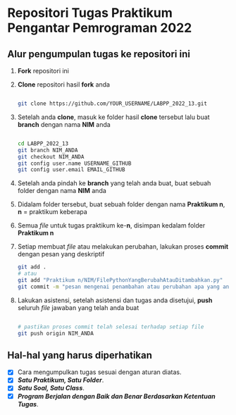 # Repositori Tugas Praktikum Pengantar Pemrograman 2022

## Alur pengumpulan tugas ke repositori ini

1. **Fork** repositori ini

2. **Clone** repositori hasil **fork** anda

   ```sh

   git clone https://github.com/YOUR_USERNAME/LABPP_2022_13.git

   ```

3. Setelah anda **clone**, masuk ke folder hasil **clone** tersebut lalu buat **branch** dengan nama **NIM** anda

   ```sh

   cd LABPP_2022_13
   git branch NIM_ANDA
   git checkout NIM_ANDA
   git config user.name USERNAME_GITHUB
   git config user.email EMAIL_GITHUB

   ```

4. Setelah anda pindah ke **branch** yang telah anda buat, buat sebuah folder dengan nama **NIM** anda
5. Didalam folder tersebut, buat sebuah folder dengan nama **Praktikum n**, **n** = praktikum keberapa
6. Semua _file_ untuk tugas praktikum ke-**n**, disimpan kedalam folder **Praktikum n**
7. Setiap membuat _file_ atau melakukan perubahan, lakukan proses **commit** dengan pesan yang deskriptif

   ```sh
   git add .
   # atau
   git add "Praktikum n/NIM/FilePythonYangBerubahAtauDitambahkan.py"
   git commit -m "pesan mengenai penambahan atau perubahan apa yang anda lakukan"

   ```

8. Lakukan asistensi, setelah asistensi dan tugas anda disetujui, **push** seluruh _file_ jawaban yang telah anda buat

   ```sh

   # pastikan proses commit telah selesai terhadap setiap file
   git push origin NIM_ANDA

   ```

## Hal-hal yang harus diperhatikan

- [x] Cara mengumpulkan tugas sesuai dengan aturan diatas.
- [x] _**Satu Praktikum, Satu Folder**_.
- [x] _**Satu Soal, Satu Class**_.
- [x] _**Program Berjalan dengan Baik dan Benar Berdasarkan Ketentuan Tugas**_.

